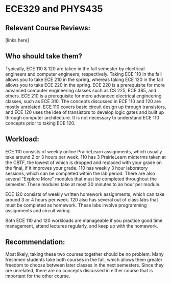 # ECE329 and PHYS435

## Relevant Course Reviews:
[links here]

## Who should take them?
Typically, ECE 110 & 120 are taken in the fall semester by electrical engineers and computer engineers, respectively. Taking ECE 110 in the fall allows you to take ECE 210 in the spring, whereas taking ECE 120 in the fall allows you to take ECE 220 in the spring. ECE 220 is a prerequisite for more advanced computer engineering classes such as CS 225, ECE 385, and others. ECE 210 is a prerequisite for more advanced electrical engineering classes, such as ECE 310. The concepts discussed in ECE 110 and 120 are mostly unrelated. ECE 110 covers basic circuit design up through transistors, and ECE 120 uses the idea of transistors to develop logic gates and built up through computer architecture. It is not necessary to understand ECE 110 concepts prior to taking ECE 120.

## Workload:
ECE 110 consists of weekly online PrairieLearn assignments, which usually take around 2 or 3 hours per week. 110 has 3 PrairieLearn midterms taken at the CBTF, the lowest of which is dropped and replaced with your grade on the final, if it improves your grade. 110 has weekly 3 hour laboratory sessions, which can be completed within the lab period. There are also several "Explore More" modules that must be completed throughout the semester. These modules take at most 30 minutes to an hour per module.

ECE 120 consists of weekly written homework assignments, which can take around 3 or 4 hours per week. 120 also has several out of class labs that must be completed as homework. These labs involve programming assignments and circuit wiring.

Both ECE 110 and 120 workloads are manageable if you practice good time management, attend lectures regularly, and keep up with the homework.

## Recommendation:
Most likely, taking these two courses together should be no problem. Many freshmen students take both courses in the fall, which allows them greater freedom to choose between later classes in the next semesters. Since they are unrelated, there are no concepts discussed in either course that is important for the other course. 